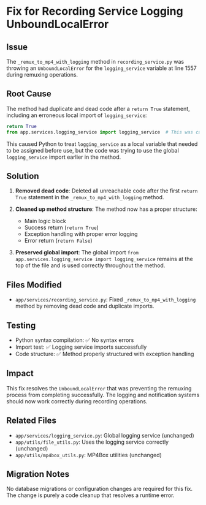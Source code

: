 # Fix for Recording Service Logging UnboundLocalError

## Issue
The `_remux_to_mp4_with_logging` method in `recording_service.py` was throwing an `UnboundLocalError` for the `logging_service` variable at line 1557 during remuxing operations.

## Root Cause
The method had duplicate and dead code after a `return True` statement, including an erroneous local import of `logging_service`:

```python
return True
from app.services.logging_service import logging_service  # This was causing the issue
```

This caused Python to treat `logging_service` as a local variable that needed to be assigned before use, but the code was trying to use the global `logging_service` import earlier in the method.

## Solution
1. **Removed dead code**: Deleted all unreachable code after the first `return True` statement in the `_remux_to_mp4_with_logging` method.

2. **Cleaned up method structure**: The method now has a proper structure:
   - Main logic block
   - Success return (`return True`)
   - Exception handling with proper error logging
   - Error return (`return False`)

3. **Preserved global import**: The global import `from app.services.logging_service import logging_service` remains at the top of the file and is used correctly throughout the method.

## Files Modified
- `app/services/recording_service.py`: Fixed `_remux_to_mp4_with_logging` method by removing dead code and duplicate imports.

## Testing
- Python syntax compilation: ✅ No syntax errors
- Import test: ✅ Logging service imports successfully
- Code structure: ✅ Method properly structured with exception handling

## Impact
This fix resolves the `UnboundLocalError` that was preventing the remuxing process from completing successfully. The logging and notification systems should now work correctly during recording operations.

## Related Files
- `app/services/logging_service.py`: Global logging service (unchanged)
- `app/utils/file_utils.py`: Uses the logging service correctly (unchanged)
- `app/utils/mp4box_utils.py`: MP4Box utilities (unchanged)

## Migration Notes
No database migrations or configuration changes are required for this fix. The change is purely a code cleanup that resolves a runtime error.

